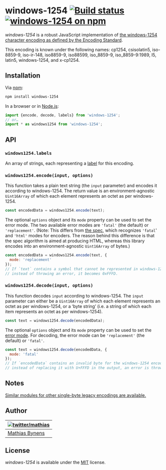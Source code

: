 # windows-1254 [![Build status](https://github.com/mathiasbynens/windows-1254/workflows/run-checks/badge.svg)](https://github.com/mathiasbynens/windows-1254/actions?query=workflow%3Arun-checks) [![windows-1254 on npm](https://img.shields.io/npm/v/windows-1254)](https://www.npmjs.com/package/windows-1254)

_windows-1254_ is a robust JavaScript implementation of [the windows-1254 character encoding as defined by the Encoding Standard](https://encoding.spec.whatwg.org/#windows-1254).

This encoding is known under the following names: cp1254, csisolatin5, iso-8859-9, iso-ir-148, iso8859-9, iso88599, iso_8859-9, iso_8859-9:1989, l5, latin5, windows-1254, and x-cp1254.

## Installation

Via [npm](https://www.npmjs.com/):

```bash
npm install windows-1254
```

In a browser or in [Node.js](https://nodejs.org/):

```js
import {encode, decode, labels} from 'windows-1254';
// or…
import * as windows1254 from 'windows-1254';
```

## API

### `windows1254.labels`

An array of strings, each representing a [label](https://encoding.spec.whatwg.org/#label) for this encoding.

### `windows1254.encode(input, options)`

This function takes a plain text string (the `input` parameter) and encodes it according to windows-1254. The return value is an environment-agnostic `Uint16Array` of which each element represents an octet as per windows-1254.

```js
const encodedData = windows1254.encode(text);
```

The optional `options` object and its `mode` property can be used to set the error mode. The two available error modes are `'fatal'` (the default) or `'replacement'`. (Note: This differs from [the spec](https://encoding.spec.whatwg.org/#error-mode), which recognizes `'fatal`' and `'html'` modes for encoders. The reason behind this difference is that the spec algorithm is aimed at producing HTML, whereas this library encodes into an environment-agnostic `Uint16Array` of bytes.)

```js
const encodedData = windows1254.encode(text, {
  mode: 'replacement'
});
// If `text` contains a symbol that cannot be represented in windows-1254,
// instead of throwing an error, it becomes 0xFFFD.
```

### `windows1254.decode(input, options)`

This function decodes `input` according to windows-1254. The `input` parameter can either be a `Uint16Array` of which each element represents an octet as per windows-1254, or a ‘byte string’ (i.e. a string of which each item represents an octet as per windows-1254).

```js
const text = windows1254.decode(encodedData);
```

The optional `options` object and its `mode` property can be used to set the [error mode](https://encoding.spec.whatwg.org/#error-mode). For decoding, the error mode can be `'replacement'` (the default) or `'fatal'`.

```js
const text = windows1254.decode(encodedData, {
  mode: 'fatal'
});
// If `encodedData` contains an invalid byte for the windows-1254 encoding,
// instead of replacing it with U+FFFD in the output, an error is thrown.
```

## Notes

[Similar modules for other single-byte legacy encodings are available.](https://www.npmjs.com/browse/keyword/legacy-encoding)

## Author

| [![twitter/mathias](https://gravatar.com/avatar/24e08a9ea84deb17ae121074d0f17125?s=70)](https://twitter.com/mathias "Follow @mathias on Twitter") |
|---|
| [Mathias Bynens](https://mathiasbynens.be/) |

## License

_windows-1254_ is available under the [MIT](https://mths.be/mit) license.
